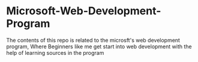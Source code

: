 # Microsoft-Web-Development-Program
The contents of this repo is related to the microsft's web development program, Where Beginners like me get start into web development with the help of learning sources in the program
